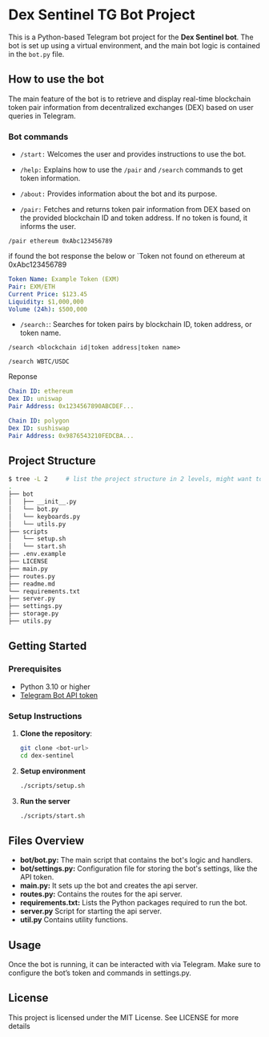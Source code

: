 # Dex Sentinel TG Bot Project

This is a Python-based Telegram bot project for the **Dex Sentinel bot**.
The bot is set up using a virtual environment, and the main bot logic is contained in the `bot.py` file.

## How to use the bot

The main feature of the bot is to retrieve and display real-time blockchain token pair information from decentralized exchanges (DEX) based on user queries in Telegram.

### Bot commands

- `/start:` Welcomes the user and provides instructions to use the bot.

- `/help:` Explains how to use the `/pair` and `/search` commands to get token information.

- `/about:` Provides information about the bot and its purpose.

- `/pair:` Fetches and returns token pair information from DEX based on the provided blockchain ID and token address. If no token is found, it informs the user.

```
/pair ethereum 0xAbc123456789
```

if found the bot response the below or `Token not found on ethereum at 0xAbc123456789

```yaml
Token Name: Example Token (EXM)
Pair: EXM/ETH
Current Price: $123.45
Liquidity: $1,000,000
Volume (24h): $500,000
```

- `/search:`: Searches for token pairs by blockchain ID, token address, or token name.

`/search <blockchain id|token address|token name>`

```
/search WBTC/USDC
```

Reponse

```yaml
Chain ID: ethereum
Dex ID: uniswap
Pair Address: 0x1234567890ABCDEF...

Chain ID: polygon
Dex ID: sushiswap
Pair Address: 0x9876543210FEDCBA...

```

## Project Structure

```bash
$ tree -L 2     # list the project structure in 2 levels, might want to `sudo apt install tree` on linux
.
├── bot
│   ├── __init__.py
│   └── bot.py
│   └── keyboards.py
│   └── utils.py
├── scripts
│   └── setup.sh
│   └── start.sh
├── .env.example
├── LICENSE
├── main.py
├── routes.py
├── readme.md
└── requirements.txt
├── server.py
├── settings.py
├── storage.py
├── utils.py
```

## Getting Started

### Prerequisites

- Python 3.10 or higher
- [Telegram Bot API token](https://core.telegram.org/bots#3-how-do-i-create-a-bot)

### Setup Instructions

1. **Clone the repository**:

   ```bash
   git clone <bot-url>
   cd dex-sentinel
   ```

2. **Setup environment**

    ```bash
    ./scripts/setup.sh
    ```

3. **Run the server**

    ```bash
    ./scripts/start.sh
    ```

## Files Overview

- **bot/bot.py:** The main script that contains the bot's logic and handlers.
- **bot/settings.py:** Configuration file for storing the bot's settings, like the API token.
- **main.py:** It sets up the bot and creates the api server.
- **routes.py:** Contains the routes for the api server.
- **requirements.txt:** Lists the Python packages required to run the bot.
- **server.py** Script for starting the api server.
- **util.py** Contains utility functions.

## Usage

Once the bot is running, it can be interacted with via Telegram. Make sure to configure the bot’s token and commands in settings.py.

## License

This project is licensed under the MIT License. See LICENSE for more details
